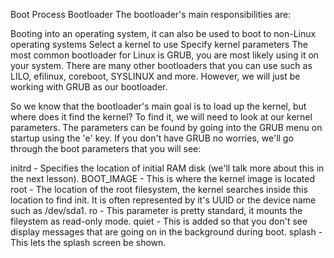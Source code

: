 Boot Process Bootloader
The bootloader's main responsibilities are:

Booting into an operating system, it can also be used to boot to non-Linux operating systems
Select a kernel to use
Specify kernel parameters
The most common bootloader for Linux is GRUB, you are most likely using it on your system. There are many other bootloaders that you can use such as LILO, efilinux, coreboot, SYSLINUX and more. However, we will just be working with GRUB as our bootloader.

So we know that the bootloader's main goal is to load up the kernel, but where does it find the kernel? To find it, we will need to look at our kernel parameters. The parameters can be found by going into the GRUB menu on startup using the 'e' key. If you don't have GRUB no worries, we'll go through the boot parameters that you will see:

initrd - Specifies the location of initial RAM disk (we'll talk more about this in the next lesson).
BOOT_IMAGE - This is where the kernel image is located
root - The location of the root filesystem, the kernel searches inside this location to find init. It is often represented by it's UUID or the device name such as /dev/sda1.
ro - This parameter is pretty standard, it mounts the fileystem as read-only mode.
quiet - This is added so that you don't see display messages that are going on in the background during boot.
splash - This lets the splash screen be shown.
